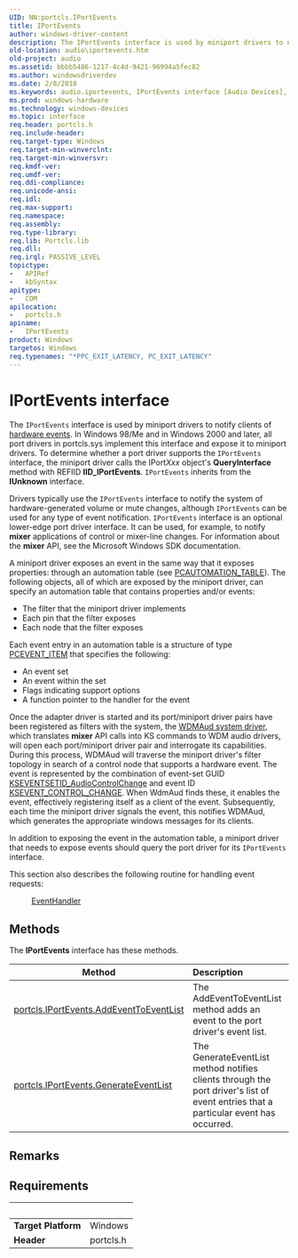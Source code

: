 ```yaml
---
UID: NN:portcls.IPortEvents
title: IPortEvents
author: windows-driver-content
description: The IPortEvents interface is used by miniport drivers to notify clients of hardware events.
old-location: audio\iportevents.htm
old-project: audio
ms.assetid: bbbb5486-1217-4c4d-9421-96994a5fec82
ms.author: windowsdriverdev
ms.date: 2/8/2018
ms.keywords: audio.iportevents, IPortEvents interface [Audio Devices], IPortEvents interface [Audio Devices], described, IPortEvents, portcls/IPortEvents, audmp-routines_8e6cf7c4-af42-4c89-8c00-29470317a455.xml
ms.prod: windows-hardware
ms.technology: windows-devices
ms.topic: interface
req.header: portcls.h
req.include-header: 
req.target-type: Windows
req.target-min-winverclnt: 
req.target-min-winversvr: 
req.kmdf-ver: 
req.umdf-ver: 
req.ddi-compliance: 
req.unicode-ansi: 
req.idl: 
req.max-support: 
req.namespace: 
req.assembly: 
req.type-library: 
req.lib: Portcls.lib
req.dll: 
req.irql: PASSIVE_LEVEL
topictype:
-	APIRef
-	kbSyntax
apitype:
-	COM
apilocation:
-	portcls.h
apiname:
-	IPortEvents
product: Windows
targetos: Windows
req.typenames: "*PPC_EXIT_LATENCY, PC_EXIT_LATENCY"
---
```


# IPortEvents interface

The <code>IPortEvents</code> interface is used by miniport drivers to notify clients of <a href="https://msdn.microsoft.com/b91e02dd-0de4-4de3-ade6-778339ce47a8">hardware events</a>. In Windows 98/Me and in Windows 2000 and later, all port drivers in portcls.sys implement this interface and expose it to miniport drivers. To determine whether a port driver supports the <code>IPortEvents</code> interface, the miniport driver calls the IPort<i>Xxx</i> object's <b>QueryInterface</b> method with REFIID <b>IID_IPortEvents</b>. <code>IPortEvents</code> inherits from the <b>IUnknown</b> interface.

Drivers typically use the <code>IPortEvents</code> interface to notify the system of hardware-generated volume or mute changes, although <code>IPortEvents</code> can be used for any type of event notification. <code>IPortEvents</code> interface is an optional lower-edge port driver interface. It can be used, for example, to notify <b>mixer</b> applications of control or mixer-line changes. For information about the <b>mixer</b> API, see the Microsoft Windows SDK documentation.

A miniport driver exposes an event in the same way that it exposes properties: through an automation table (see <a href="..\portcls\ns-portcls-__unnamed_struct_0cb6_6.md">PCAUTOMATION_TABLE</a>). The following objects, all of which are exposed by the miniport driver, can specify an automation table that contains properties and/or events:
<ul>
<li>
The filter that the miniport driver implements

</li>
<li>
Each pin that the filter exposes

</li>
<li>
Each node that the filter exposes

</li>
</ul>Each event entry in an automation table is a structure of type <a href="..\portcls\ns-portcls-__unnamed_struct_0cb6_5.md">PCEVENT_ITEM</a> that specifies the following:
<ul>
<li>
An event set

</li>
<li>
An event within the set

</li>
<li>
Flags indicating support options

</li>
<li>
A function pointer to the handler for the event

</li>
</ul>Once the adapter driver is started and its port/miniport driver pairs have been registered as filters with the system, the <a href="https://msdn.microsoft.com/067944fb-6854-4ae8-81ca-9b8f2eed939e">WDMAud system driver</a>, which translates <b>mixer</b> API calls into KS commands to WDM audio drivers, will open each port/miniport driver pair and interrogate its capabilities. During this process, WDMAud will traverse the miniport driver's filter topology in search of a control node that supports a hardware event. The event is represented by the combination of event-set GUID <a href="https://msdn.microsoft.com/library/windows/hardware/ff537122">KSEVENTSETID_AudioControlChange</a> and event ID <a href="https://msdn.microsoft.com/library/windows/hardware/ff537128">KSEVENT_CONTROL_CHANGE</a>. When WdmAud finds these, it enables the event, effectively registering itself as a client of the event. Subsequently, each time the miniport driver signals the event, this notifies WDMAud, which generates the appropriate windows messages for its clients.

In addition to exposing the event in the automation table, a miniport driver that needs to expose events should query the port driver for its <code>IPortEvents</code> interface.

This section also describes the following routine for handling event requests:
<dl>
<dd>

<a href="..\portcls\nc-portcls-pcpfnevent_handler.md">EventHandler</a>


</dd>
</dl>

## Methods

<p>The <b>IPortEvents</b> interface has these methods.</p>

| Method | Description |
| ---- |:---- |
| [portcls.IPortEvents.AddEventToEventList](nf-portcls-iportevents-addeventtoeventlist.md) | The AddEventToEventList method adds an event to the port driver's event list. |
| [portcls.IPortEvents.GenerateEventList](nf-portcls-iportevents-generateeventlist.md) | The GenerateEventList method notifies clients through the port driver's list of event entries that a particular event has occurred. |

## Remarks



## Requirements
| &nbsp; | &nbsp; |
| ---- |:---- |
| **Target Platform** | Windows |
| **Header** | portcls.h |